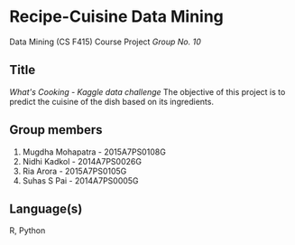# Recipe-Cuisine Data Mining
Data Mining (CS F415) Course Project
_Group No. 10_

## Title
_What's Cooking - Kaggle data challenge_
The objective of this project is to predict the cuisine of the dish based on its ingredients.

## Group members
1. Mugdha Mohapatra - 2015A7PS0108G
2. Nidhi Kadkol - 2014A7PS0026G
3. Ria Arora - 2015A7PS0105G
4. Suhas S Pai - 2014A7PS0005G

## Language(s)
R, Python